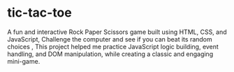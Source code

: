 # tic-tac-toe
A fun and interactive Rock Paper Scissors game built using HTML, CSS, and JavaScript, Challenge the computer and see if you can beat its random choices   , This project helped me practice JavaScript logic building, event handling, and DOM manipulation, while creating a classic and engaging mini-game.
